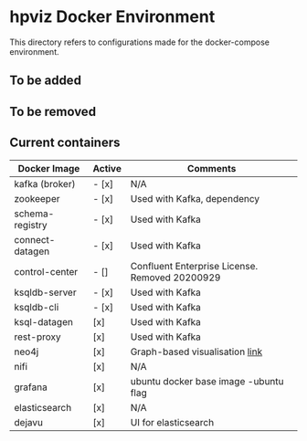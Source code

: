# hpviz Docker Environment

This directory refers to configurations made for the docker-compose environment.

## To be added

## To be removed

## Current containers

Docker Image | Active | Comments
------------ | -------| --------
kafka (broker) | - [x] | N/A
zookeeper | - [x] | Used with Kafka, dependency
schema-registry | - [x] | Used with Kafka
connect-datagen | - [x] | Used with Kafka
control-center | - [] | Confluent Enterprise License. Removed 20200929
ksqldb-server  | - [x] | Used with Kafka
ksqldb-cli | - [x] | Used with Kafka
ksql-datagen | [x] | Used with Kafka
rest-proxy | [x] | Used with Kafka
neo4j | [x] | Graph-based visualisation [link](neo4j.com/) 
nifi | [x] | N/A
grafana | [x] | ubuntu docker base image -ubuntu flag
elasticsearch | [x] | N/A
dejavu | [x] | UI for elasticsearch
